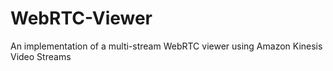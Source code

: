# WebRTC-Viewer
An implementation of a multi-stream WebRTC viewer using Amazon Kinesis Video Streams

